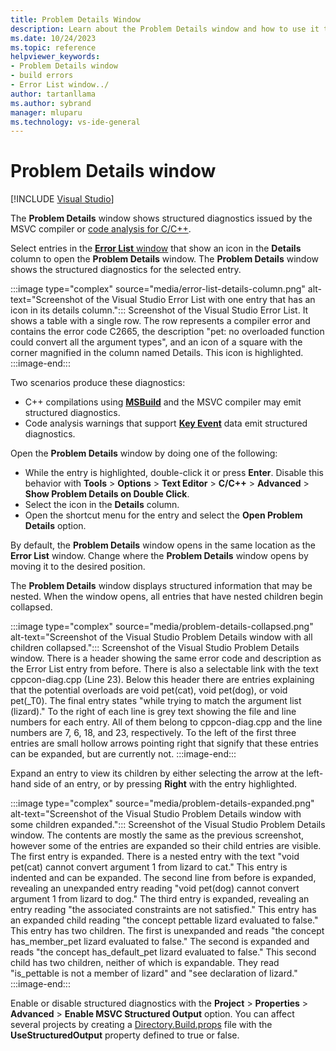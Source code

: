 ```yaml
---
title: Problem Details Window
description: Learn about the Problem Details window and how to use it to navigate structured diagnostics.
ms.date: 10/24/2023
ms.topic: reference
helpviewer_keywords:
- Problem Details window
- build errors
- Error List window../
author: tartanllama
ms.author: sybrand
manager: mluparu
ms.technology: vs-ide-general
---
```


# Problem Details window

 [!INCLUDE [Visual Studio](~/includes/applies-to-version/vs-windows-only.md)]

The **Problem Details** window shows structured diagnostics issued by the MSVC compiler or [code analysis for C/C++](/cpp/code-quality/code-analysis-for-c-cpp-overview).

Select entries in the [**Error List** window](error-list-window.md) that show an icon in the **Details** column to open the **Problem Details** window. The **Problem Details** window shows the structured diagnostics for the selected entry.

:::image type="complex" source="media/error-list-details-column.png" alt-text="Screenshot of the Visual Studio Error List with one entry that has an icon in its details column.":::
   Screenshot of the Visual Studio Error List. It shows a table with a single row. The row represents a compiler error and contains the error code C2665, the description "pet: no overloaded function could convert all the argument types", and an icon of a square with the corner magnified in the column named Details. This icon is highlighted.
:::image-end:::

Two scenarios produce these diagnostics:

- C++ compilations using [**MSBuild**](/cpp/build/creating-and-managing-visual-cpp-projects) and the MSVC compiler may emit structured diagnostics.
- Code analysis warnings that support [**Key Event**](https://devblogs.microsoft.com/cppblog/microsoft-cpp-code-analysis-warnings-with-key-events) data emit structured diagnostics.

Open the **Problem Details** window by doing one of the following:

- While the entry is highlighted, double-click it or press **Enter**. Disable this behavior with **Tools** > **Options** > **Text Editor** > **C/C++** > **Advanced** > **Show Problem Details on Double Click**.
- Select the icon in the **Details** column.
- Open the shortcut menu for the entry and select the **Open Problem Details** option.

By default, the **Problem Details** window opens in the same location as the **Error List** window. Change where the **Problem Details** window opens by moving it to the desired position.

The **Problem Details** window displays structured information that may be nested. When the window opens, all entries that have nested children begin collapsed.

:::image type="complex" source="media/problem-details-collapsed.png" alt-text="Screenshot of the Visual Studio Problem Details window with all children collapsed.":::
   Screenshot of the Visual Studio Problem Details window. There is a header showing the same error code and description as the Error List entry from before. There is also a selectable link with the text cppcon-diag.cpp (Line 23). Below this header there are entries explaining that the potential overloads are void pet(cat), void pet(dog), or void pet(_T0). The final entry states "while trying to match the argument list (lizard)." To the right of each line is grey text showing the file and line numbers for each entry. All of them belong to cppcon-diag.cpp and the line numbers are 7, 6, 18, and 23, respectively. To the left of the first three entries are small hollow arrows pointing right that signify that these entries can be expanded, but are currently not.
:::image-end:::

Expand an entry to view its children by either selecting the arrow at the left-hand side of an entry, or by pressing **Right** with the entry highlighted.

:::image type="complex" source="media/problem-details-expanded.png" alt-text="Screenshot of the Visual Studio Problem Details window with some children expanded.":::
Screenshot of the Visual Studio Problem Details window. The contents are mostly the same as the previous screenshot, however some of the entries are expanded so their child entries are visible. The first entry is expanded. There is a nested entry with the text "void pet(cat) cannot convert argument 1 from lizard to cat." This entry is indented and can be expanded. The second line from before is expanded, revealing an unexpanded entry reading "void pet(dog) cannot convert argument 1 from lizard to dog." The third entry is expanded, revealing an entry reading "the associated constraints are not satisfied." This entry has an expanded child reading "the concept pettable lizard evaluated to false." This entry has two children. The first is unexpanded and reads "the concept has_member_pet lizard evaluated to false." The second is expanded and reads "the concept has_default_pet lizard evaluated to false." This second child has two children, neither of which is expandable. They read "is_pettable is not a member of lizard" and "see declaration of lizard."
:::image-end:::

Enable or disable structured diagnostics with the **Project** > **Properties** > **Advanced** > **Enable MSVC Structured Output** option. You can affect several projects by creating a [Directory.Build.props](/visualstudio/msbuild/customize-by-directory) file with the **UseStructuredOutput** property defined to true or false.
